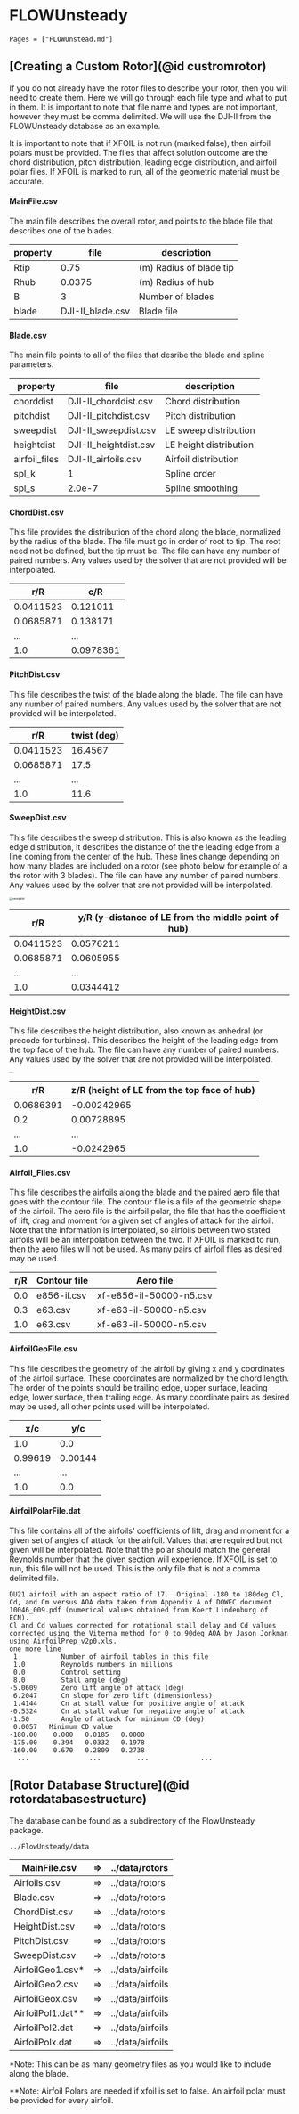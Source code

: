 # FLOWUnsteady

```@contents
Pages = ["FLOWUnstead.md"]
```



## [Creating a Custom Rotor](@id custromrotor)

If you do not already have the rotor files to describe your rotor, then you will need to create them. Here we will go through each file type and what to put in them. It is important to note that file name and types are not important, however they must be comma delimited.  We will use the DJI-II from the FLOWUnsteady database as an example. 

It is important to note that if XFOIL is not run (marked false), then airfoil polars must be provided. The files that affect solution outcome are the chord distribution, pitch distribution, leading edge distribution, and airfoil polar files. If XFOIL is marked to run, all of the geometric material must be accurate. 

#### MainFile.csv

The main file describes the overall rotor, and points to the blade file that describes one of the blades. 

| property | file             | description             |
| -------- | ---------------- | ----------------------- |
| Rtip     | 0.75             | (m) Radius of blade tip |
| Rhub     | 0.0375           | (m) Radius of hub       |
| B        | 3                | Number of blades        |
| blade    | DJI-II_blade.csv | Blade file              |

 

#### Blade.csv

The main file points to all of the files that desribe the blade and spline parameters. 

| property      | file                  | description            |
| ------------- | --------------------- | ---------------------- |
| chorddist     | DJI-II_chorddist.csv  | Chord distribution     |
| pitchdist     | DJI-II_pitchdist.csv  | Pitch distribution     |
| sweepdist     | DJI-II_sweepdist.csv  | LE sweep distribution  |
| heightdist    | DJI-II_heightdist.csv | LE height distribution |
| airfoil_files | DJI-II_airfoils.csv   | Airfoil distribution   |
| spl_k         | 1                     | Spline order           |
| spl_s         | 2.0e-7                | Spline smoothing       |



#### ChordDist.csv

This file provides the distribution of the chord along the blade, normalized by the radius of the blade. The file must go in order of root to tip. The root need not be defined, but the tip must be. The file can have any number of paired numbers. Any values used by the solver that are not provided will be interpolated. 

| r/R       | c/R       |
| --------- | --------- |
| 0.0411523 | 0.121011  |
| 0.0685871 | 0.138171  |
| ...       | ...       |
| 1.0       | 0.0978361 |



#### PitchDist.csv

This file describes the twist of the blade along the blade. The file can have any number of paired numbers. Any values used by the solver that are not provided will be interpolated. 

| r/R       | twist (deg) |
| --------- | ----------- |
| 0.0411523 | 16.4567     |
| 0.0685871 | 17.5        |
| ...       | ...         |
| 1.0       | 11.6        |



#### SweepDist.csv

This file describes the sweep distribution. This is also known as the leading edge distribution, it describes the distance of the the leading edge from a line coming from the center of the hub. These lines change depending on how many blades are included on a rotor (see photo below for example of a the rotor with 3 blades). The file can have any number of paired numbers. Any values used by the solver that are not provided will be interpolated. 

<img src="../assets/howtofigs/sweepdist.png" alt="sweepdist" style="zoom:33%;" />

| r/R       | y/R (y-distance of LE from the middle point of hub) |
| --------- | --------------------------------------------------- |
| 0.0411523 | 0.0576211                                           |
| 0.0685871 | 0.0605955                                           |
| ...       | ...                                                 |
| 1.0       | 0.0344412                                           |



#### HeightDist.csv

This file describes the height distribution, also known as anhedral (or precode for turbines). This describes the height of the leading edge from the top face of the hub. The file can have any number of paired numbers. Any values used by the solver that are not provided will be interpolated. 

<img src="../assets/howtofigs/precone.png" alt="precone" style="zoom:12%;" />

| r/R       | z/R (height of LE from the top face of hub) |
| --------- | ------------------------------------------- |
| 0.0686391 | -0.00242965                                 |
| 0.2       | 0.00728895                                  |
| ...       | ...                                         |
| 1.0       | -0.0242965                                  |



#### Airfoil_Files.csv

This file describes the airfoils along the blade and the paired aero file that goes with the contour file. The contour file is a file of the geometric shape of the airfoil. The aero file is the airfoil polar, the file that has the coefficient of lift, drag and moment for a given set of angles of attack for the airfoil. Note that the information is interpolated, so airfoils between two stated airfoils will be an interpolation between the two. If XFOIL is marked to run, then the aero files will not be used. As many pairs of airfoil files as desired may be used. 

| r/R  | Contour file | Aero file               |
| ---- | ------------ | ----------------------- |
| 0.0  | e856-il.csv  | xf-e856-il-50000-n5.csv |
| 0.3  | e63.csv      | xf-e63-il-50000-n5.csv  |
| 1.0  | e63.csv      | xf-e63-il-50000-n5.csv  |



#### AirfoilGeoFile.csv

This file describes the geometry of the airfoil by giving x and y coordinates of the airfoil surface. These coordinates are normalized by the chord length. The order of the points should be trailing edge, upper surface, leading edge, lower surface, then trailing edge. As many coordinate pairs as desired may be used, all other points used will be interpolated. 

| x/c     | y/c     |
| ------- | ------- |
| 1.0     | 0.0     |
| 0.99619 | 0.00144 |
| ...     | ...     |
| 1.0     | 0.0     |



#### AirfoilPolarFile.dat

This file contains all of the airfoils' coefficients of lift, drag and moment for a given set of angles of attack for the airfoil. Values that are required but not given will be interpolated. Note that the polar should match the general Reynolds number that the given section will experience. If XFOIL is set to run, this file will not be used. This is the only file that is not a comma delimited file. 

```shell
DU21 airfoil with an aspect ratio of 17.  Original -180 to 180deg Cl, Cd, and Cm versus AOA data taken from Appendix A of DOWEC document 10046_009.pdf (numerical values obtained from Koert Lindenburg of ECN).
Cl and Cd values corrected for rotational stall delay and Cd values corrected using the Viterna method for 0 to 90deg AOA by Jason Jonkman using AirfoilPrep_v2p0.xls.
one more line
 1        	 Number of airfoil tables in this file
 1.0      	 Reynolds numbers in millions
 0.0      	 Control setting
 8.0      	 Stall angle (deg)
-5.0609      Zero lift angle of attack (deg)
 6.2047      Cn slope for zero lift (dimensionless)
 1.4144      Cn at stall value for positive angle of attack
-0.5324      Cn at stall value for negative angle of attack
-1.50        Angle of attack for minimum CD (deg)
 0.0057   Minimum CD value
-180.00    0.000   0.0185   0.0000
-175.00    0.394   0.0332   0.1978
-160.00    0.670   0.2809   0.2738
  ...				...			...				...
```



## [Rotor Database Structure](@id rotordatabasestructure)

The database can be found as a subdirectory of the FlowUnsteady package. 

```shell
../FlowUnsteady/data
```



| MainFile.csv      | =>   | ../data/rotors   |
| ----------------- | ---- | ---------------- |
| Airfoils.csv      | =>   | ../data/rotors   |
| Blade.csv         | =>   | ../data/rotors   |
| ChordDist.csv     | =>   | ../data/rotors   |
| HeightDist.csv    | =>   | ../data/rotors   |
| PitchDist.csv     | =>   | ../data/rotors   |
| SweepDist.csv     | =>   | ../data/rotors   |
| AirfoilGeo1.csv*  | =>   | ../data/airfoils |
| AirfoilGeo2.csv   | =>   | ../data/airfoils |
| AirfoilGeox.csv   | =>   | ../data/airfoils |
| AirfoilPol1.dat** | =>   | ../data/airfoils |
| AirfoilPol2.dat   | =>   | ../data/airfoils |
| AirfoilPolx.dat   | =>   | ../data/airfoils |

*Note: This can be as many geometry files as you would like to include along the blade.

**Note: Airfoil Polars are needed if xfoil is set to false. An airfoil polar must be provided for every airfoil.





